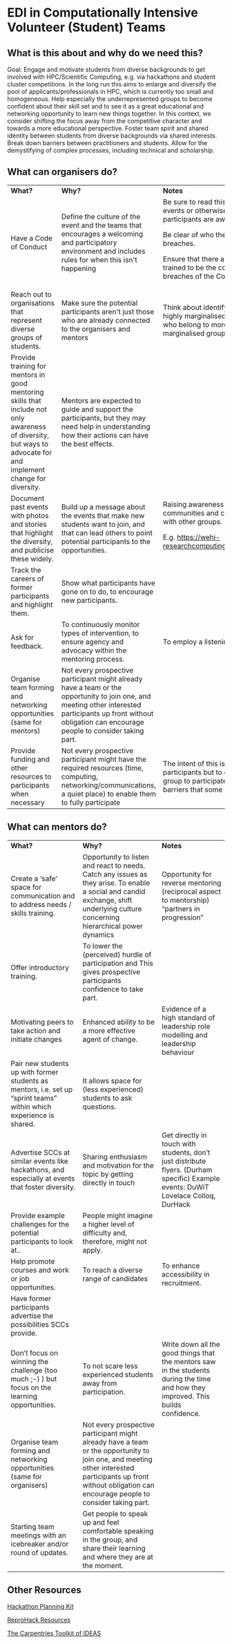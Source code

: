 
# EDI in Computationally Intensive Volunteer (Student) Teams

## What is this about and why do we need this?

Goal: Engage and motivate students from diverse backgrounds to get involved with HPC/Scientific Computing, e.g. via hackathons and student cluster competitions. In the long run this aims to enlarge and diversify the pool of applicants/professionals in HPC, which is currently too small and homogeneous.
Help especially the underrepresented groups to become confident about their skill set and to see it as a great educational and networking opportunity to learn new things together. In this context, we consider shifting the focus away from the competitive character and towards a more educational perspective. Foster team spirit and shared identity between students from diverse backgrounds via shared interests. Break down barriers between practitioners and students. Allow for the demystifying of complex processes, including technical and scholarship. 

## What can organisers do?


<table>
  <tr>
   <td><strong>What?</strong>
   </td>
   <td><strong>Why?</strong>
   </td>
   <td><strong>Notes</strong>
   </td>
  </tr>
  <tr>
   <td>Have a Code of Conduct
   </td>
   <td>Define the culture of the event and the teams that encourages a welcoming and participatory environment and includes rules for when this isn't happening
   </td>
   <td>Be sure to read this out at initial events or otherwise make sure that participants are aware of it
<p>
Be clear of who the contacts are for breaches. 
<p>
Ensure that there are people who are trained to be the contacts for breaches of the Code of Conduct.
   </td>
  </tr>
  <tr>
   <td>Reach out to organisations that represent diverse groups of students.
   </td>
   <td>Make sure the potential participants aren't just those who are already connected to the organisers and mentors
   </td>
   <td>Think about identifying people from highly marginalised groups or people who belong to more than one marginalised group (intersectionality). 
   </td>
  </tr>
  <tr>
   <td>Provide training for mentors in good mentoring skills that include not only awareness of diversity, but ways to advocate for and implement change for diversity.
   </td>
   <td>Mentors are expected to guide and support the participants, but they may need help in understanding how their actions can have the best effects.
   </td>
   <td>
   </td>
  </tr>
  <tr>
   <td>Document past events with photos and stories that highlight the diversity, and publicise these widely.
   </td>
   <td>Build up a message about the events that make new students want to join, and that can lead others to point potential participants to the opportunities.
   </td>
   <td>Raising awareness of diverse communities and creating new links with other groups. 
<p>
E.g. <a href="https://wehi-researchcomputing.github.io/students">https://wehi-researchcomputing.github.io/students</a> 
   </td>
  </tr>
  <tr>
   <td>Track the careers of former participants and highlight them.
   </td>
   <td>Show what participants have gone on to do, to encourage new participants.
   </td>
   <td>
   </td>
  </tr>
  <tr>
   <td>Ask for feedback. 
   </td>
   <td>To continuously monitor types of intervention, to ensure agency and advocacy within the mentoring process.
   </td>
   <td>To employ a listening tone…
   </td>
  </tr>
  <tr>
   <td>Organise team forming and networking opportunities (same for mentors)
   </td>
   <td>Not every prospective participant might already have a team or the opportunity to join one, and meeting other interested participants up front without obligation can encourage people to consider taking part.
   </td>
   <td>
   </td>
  </tr>
  <tr>
   <td>Provide funding and other resources to participants when necessary
   </td>
   <td>Not every prospective participant might have the required resources (time, computing, networking/communications, a quiet place) to enable them to fully participate
   </td>
   <td>The intent of this isn't to reward participants but to enable a diverse group to participate by overcoming barriers that some may have
   </td>
  </tr>
</table>



## What can mentors do?


<table>
  <tr>
   <td><strong>What?</strong>
   </td>
   <td><strong>Why?</strong>
   </td>
   <td><strong>Notes</strong>
   </td>
  </tr>
  <tr>
   <td>Create a ‘safe’ space for communication and to address needs / skills training. 
   </td>
   <td>Opportunity to listen and react to needs. Catch any issues as they arise. To enable a social and candid exchange, shift underlying culture concerning hierarchical power dynamics 
   </td>
   <td>Opportunity for reverse mentoring (reciprocal aspect to mentorship) “partners in progression” 
   </td>
  </tr>
  <tr>
   <td>Offer introductory training.
   </td>
   <td>To lower the (perceived) hurdle of participation and This gives prospective participants confidence to take part.
   </td>
   <td>
   </td>
  </tr>
  <tr>
   <td>Motivating peers to take action and initiate changes
   </td>
   <td>Enhanced ability to be a more effective agent of change. 
   </td>
   <td>Evidence of a high standard of leadership role modelling and leadership behaviour 
   </td>
  </tr>
  <tr>
   <td>Pair new students up with former students as mentors, i.e. set up “sprint teams” within which experience is shared.
   </td>
   <td>It allows space for (less experienced) students to ask questions.
   </td>
   <td>
   </td>
  </tr>
  <tr>
   <td>Advertise SCCs at similar events like hackathons, and especially at events that foster diversity.
   </td>
   <td>Sharing enthusiasm and motivation for the topic by getting directly in touch
   </td>
   <td>Get directly in touch with students, don’t just distribute flyers. (Durham specific) Example events:  DuWiT Lovelace Colloq, DurHack
   </td>
  </tr>
  <tr>
   <td>Provide example challenges for the potential participants to look at..
   </td>
   <td>People might imagine a higher level of difficulty and, therefore, might not apply.
   </td>
   <td>
   </td>
  </tr>
  <tr>
   <td>Help promote courses and work or job opportunities. 
   </td>
   <td>To reach a diverse range of candidates 
   </td>
   <td>To enhance accessibility in recruitment.  
   </td>
  </tr>
  <tr>
   <td>Have former participants advertise the possibilities SCCs provide.
   </td>
   <td>
   </td>
   <td>
   </td>
  </tr>
  <tr>
   <td>Don’t focus on winning the challenge (too much ;-) ) but focus on the learning opportunities.
   </td>
   <td>To not scare less experienced students away from participation. 
   </td>
   <td>Write down all the good things that the mentors saw in the students during the time and how they improved. This builds confidence.
   </td>
  </tr>
  <tr>
   <td>Organise team forming and networking opportunities (same for organisers)
   </td>
   <td>Not every prospective participant might already have a team or the opportunity to join one, and meeting other interested participants up front without obligation can encourage people to consider taking part.
   </td>
   <td>
   </td>
  </tr>
  <tr>
   <td>Starting team meetings with an icebreaker and/or round of updates.
   </td>
   <td>Get people to speak up and feel comfortable speaking in the group, and share their learning and where they are at the moment.
   </td>
   <td>
   </td>
  </tr>
</table>




## Other Resources

[Hackathon Planning Kit](https://hackathon-planning-kit.org/)

[ReproHack Resources](https://www.reprohack.org/resources)

[The Carpentries Toolkit of IDEAS](https://zenodo.org/record/7041935)
